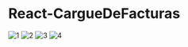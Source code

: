 # React-CargueDeFacturas 

![1](https://github.com/jhhg04/React-CargueDeFacturas/assets/52834318/a15dbf15-b2e6-4752-a197-cc7bc61e322e)
![2](https://github.com/jhhg04/React-CargueDeFacturas/assets/52834318/8b340a6b-8da8-4389-b338-ec94940330ab)
![3](https://github.com/jhhg04/React-CargueDeFacturas/assets/52834318/4ccfacf7-b497-4845-89f9-63a019dda471)
![4](https://github.com/jhhg04/React-CargueDeFacturas/assets/52834318/d72231e4-3b87-4301-9c05-56490efd19ec)

